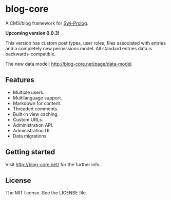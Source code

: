 # blog-core

A CMS/blog framework for [Swi-Prolog](http://swi-prolog.org/).

**Upcoming version 0.0.3!**

This version has custom post types, user roles, files associated with entries and
a completely new permissions model. All standard entries data is backwards-compatible.

The new data model: <http://blog-core.net/page/data-model>.

## Features

 * Multiple users.
 * Multilanguage support.
 * Markdown for content.
 * Threaded comments.
 * Built-in view caching.
 * Custom URLs.
 * Administration API.
 * Administration UI.
 * Data migrations.

## Getting started

Visit <http://blog-core.net/> for the further info.

## License

The MIT license. See the LICENSE file.
